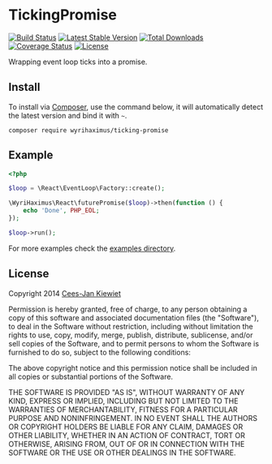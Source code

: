 TickingPromise
==============

[![Build Status](https://travis-ci.org/WyriHaximus/TickingPromise.png)](https://travis-ci.org/WyriHaximus/TickingPromise)
[![Latest Stable Version](https://poser.pugx.org/WyriHaximus/ticking-promise/v/stable.png)](https://packagist.org/packages/WyriHaximus/ticking-promise)
[![Total Downloads](https://poser.pugx.org/WyriHaximus/ticking-promise/downloads.png)](https://packagist.org/packages/WyriHaximus/ticking-promise)
[![Coverage Status](https://coveralls.io/repos/WyriHaximus/TickingPromise/badge.png)](https://coveralls.io/r/WyriHaximus/TickingPromise)
[![License](https://poser.pugx.org/wyrihaximus/ticking-promise/license.png)](https://packagist.org/packages/wyrihaximus/ticking-promise)

Wrapping event loop ticks into a promise. 

## Install ##

To install via [Composer](http://getcomposer.org/), use the command below, it will automatically detect the latest version and bind it with `~`.

```
composer require wyrihaximus/ticking-promise 
```

## Example ##

```php
<?php

$loop = \React\EventLoop\Factory::create();

\WyriHaximus\React\futurePromise($loop)->then(function () {
    echo 'Done', PHP_EOL;
});

$loop->run();
```

For more examples check the [examples directory](https://github.com/WyriHaximus/TickingPromise/tree/master/examples).

## License ##

Copyright 2014 [Cees-Jan Kiewiet](http://wyrihaximus.net/)

Permission is hereby granted, free of charge, to any person
obtaining a copy of this software and associated documentation
files (the "Software"), to deal in the Software without
restriction, including without limitation the rights to use,
copy, modify, merge, publish, distribute, sublicense, and/or sell
copies of the Software, and to permit persons to whom the
Software is furnished to do so, subject to the following
conditions:

The above copyright notice and this permission notice shall be
included in all copies or substantial portions of the Software.

THE SOFTWARE IS PROVIDED "AS IS", WITHOUT WARRANTY OF ANY KIND,
EXPRESS OR IMPLIED, INCLUDING BUT NOT LIMITED TO THE WARRANTIES
OF MERCHANTABILITY, FITNESS FOR A PARTICULAR PURPOSE AND
NONINFRINGEMENT. IN NO EVENT SHALL THE AUTHORS OR COPYRIGHT
HOLDERS BE LIABLE FOR ANY CLAIM, DAMAGES OR OTHER LIABILITY,
WHETHER IN AN ACTION OF CONTRACT, TORT OR OTHERWISE, ARISING
FROM, OUT OF OR IN CONNECTION WITH THE SOFTWARE OR THE USE OR
OTHER DEALINGS IN THE SOFTWARE.
